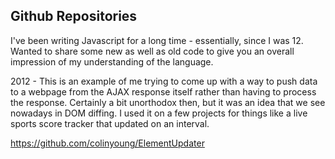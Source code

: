 ## Github Repositories

I've been writing Javascript for a long time - essentially, since I was 12. Wanted to share some new as well as old code to give you an overall impression of my understanding of the language.

2012 - This is an example of me trying to come up with a way to push data to a webpage
from the AJAX response itself rather than having to process the response. Certainly
a bit unorthodox then, but it was an idea that we see nowadays in DOM diffing.
I used it on a few projects for things like a live sports score tracker that updated on an interval.

https://github.com/colinyoung/ElementUpdater
